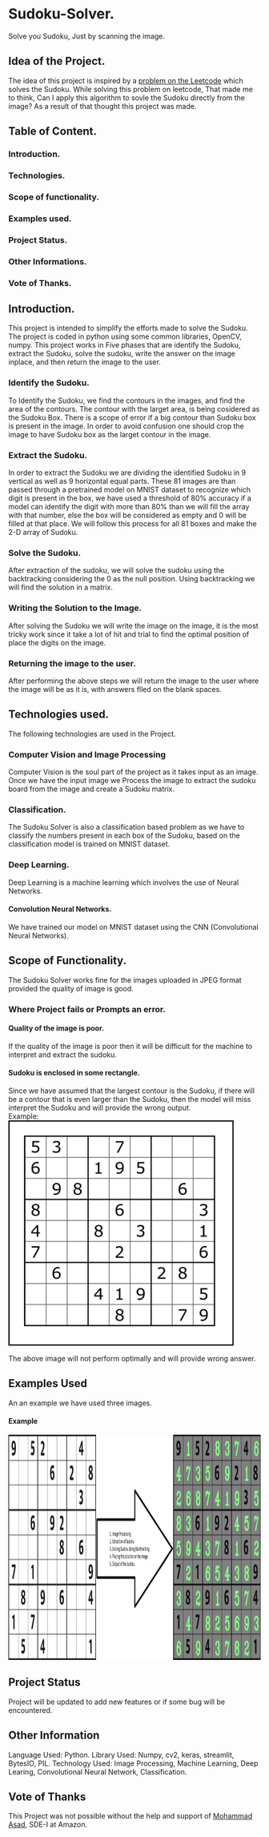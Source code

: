 # Sudoku-Solver.
Solve you Sudoku, Just by scanning the image.

## Idea of the Project.
The idea of this project is inspired by a [problem on the Leetcode](https://leetcode.com/problems/sudoku-solver/) which solves the Sudoku. While solving this problem on leetcode, That made me to think, Can I apply this algorithm to sovle the Sudoku directly from the image? As a result of that thought this project was made.

## Table of Content.
### Introduction.
### Technologies.
### Scope of functionality.
### Examples used.
### Project Status.
### Other Informations.
### Vote of Thanks.


## Introduction.
This project is intended to simplify the efforts made to solve the Sudoku. The project is coded in python using some common libraries, OpenCV, numpy. This project works in Five phases that are identify the Sudoku, extract the Sudoku, solve the sudoku, write the answer on the image inplace, and then return the image to the user.

### Identify the Sudoku.
To Identify the Sudoku, we find the contours in the images, and find the area of the contours. The contour with the larget area, is being cosidered as the Sudoku Box. There is a scope of error if a big contour than Sudoku box is present in the image. In order to avoid confusion one should crop the image to have Sudoku box as the larget contour in the image.

### Extract the Sudoku.
In order to extract the Sudoku we are dividing the identified Sudoku in 9 vertical as well as 9 horizontal equal parts. These 81 images are than passed through a pretrained model on MNIST dataset to recognize which digit is present in the box, we have used a threshold of 80% accuracy if a model can identify the digit with more than 80% than we will fill the array with that number, else the box will be considered as empty and 0 will be filled at that place. We will follow this process for all 81 boxes and make the 2-D array of Sudoku.

### Solve the Sudoku.
After extraction of the sudoku, we will solve the sudoku using the backtracking considering the 0 as the null position. Using backtracking we will find the solution in a matrix.

### Writing the Solution to the Image.
After solving the Sudoku we will write the image on the image, it is the most tricky work since it take a lot of hit and trial to find the optimal position of place the digits on the image.

### Returning the image to the user.
After performing the above steps we will return the image to the user where the image will be as it is, with answers flled on the blank spaces.

## Technologies used.
The following technologies are used in the Project.
### Computer Vision and Image Processing
Computer Vision is the soul part of the project as it takes input as an image. Once we have the input image we Process the image to extract the sudoku board from the image and create a Sudoku matrix.

### Classification.
The Sudoku Solver is also a classification based problem as we have to classify the numbers present in each box of the Sudoku, based on the classification model is trained on MNIST dataset.

### Deep Learning.
Deep Learning is a machine learning which involves the use of Neural Networks. 

#### Convolution Neural Networks.
We have trained our model on MNIST dataset using the CNN (Convolutional Neural Networks).

## Scope of Functionality.
The Sudoku Solver works fine for the images uploaded in JPEG format provided the quality of image is good.

### Where Project fails or Prompts an error.
#### Quality of the image is poor.
If the quality of the image is poor then it will be difficult for the machine to interpret and extract the sudoku.

#### Sudoku is enclosed in some rectangle.
Since we have assumed that the largest contour is the Sudoku, if there will be a contour that is even larger than the Sudoku, then the model will miss interpret the Sudoku and will provide the wrong output. <br>
Example:<br>
<img src="https://github.com/shubhammishra115/Sudoku-Solver/blob/main/Example/wrong%20example.jpg" width="450">
<br>

The above image will not perform optimally and will provide wrong answer.

## Examples Used
An an example we have used three images.
<br>
#### Example
<img src="https://github.com/shubhammishra115/Sudoku-Solver/blob/main/Example/1.jpg" height="450">
<br>

## Project Status
Project will be updated to add new features or if some bug will be encountered.

## Other Information
Language Used: Python.
Library Used: Numpy, cv2, keras, streamlit, BytesIO, PIL.
Technology Used: Image Processing, Machine Learning, Deep Learing, Convolutional Neural Network, Classification.

## Vote of Thanks
This Project was not possible without the help and support of [Mohammad Asad](https://www.linkedin.com/in/mohammad-asad-a50534190/), SDE-I at Amazon.
